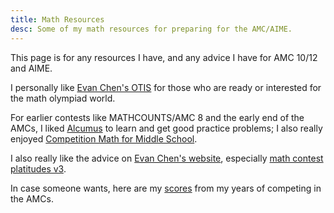 ```yaml
---
title: Math Resources
desc: Some of my math resources for preparing for the AMC/AIME.
---
```


This page is for any resources I have, and any advice I have for AMC 10/12 and AIME.

I personally like [Evan Chen's OTIS](https://web.evanchen.cc/otis.html) for those 
who are ready or interested for the math olympiad world.

For earlier contests like MATHCOUNTS/AMC 8 and the early end of the AMCs, I liked [Alcumus](https://artofproblemsolving.com/alcumus)
to learn and get good practice problems; I also really enjoyed [Competition Math for Middle School](https://artofproblemsolving.com/store/book/competition-math).

I also really like the advice on [Evan Chen's website](https://web.evanchen.cc/), especially [math contest platitudes v3](https://blog.evanchen.cc/2019/01/31/math-contest-platitudes-v3/).

In case someone wants, here are my [scores](scores.html) from my
years of competing in the AMCs.

